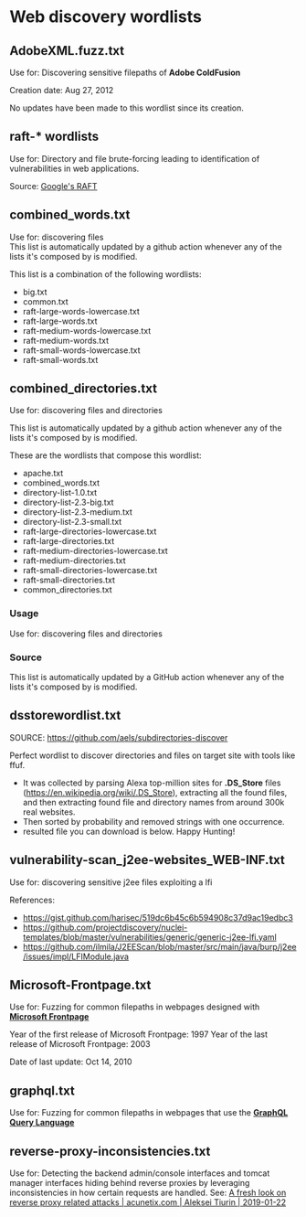 # Web discovery wordlists

## AdobeXML.fuzz.txt
Use for: Discovering sensitive filepaths of **Adobe ColdFusion**

Creation date: Aug 27, 2012

No updates have been made to this wordlist since its creation.


## raft-* wordlists
Use for: Directory and file brute-forcing leading to identification of vulnerabilities in web applications.

Source: [Google's RAFT](https://code.google.com/archive/p/raft/)


## combined_words.txt

Use for: discovering files    
This list is automatically updated by a github action whenever any of the lists it's composed by is modified.

This list is a combination of the following wordlists:

- big.txt
- common.txt
- raft-large-words-lowercase.txt
- raft-large-words.txt
- raft-medium-words-lowercase.txt
- raft-medium-words.txt
- raft-small-words-lowercase.txt
- raft-small-words.txt


## combined_directories.txt

Use for: discovering files and directories

This list is automatically updated by a github action whenever any of the lists it's composed by is modified.

These are the wordlists that compose this wordlist:
- apache.txt
- combined_words.txt
- directory-list-1.0.txt
- directory-list-2.3-big.txt
- directory-list-2.3-medium.txt
- directory-list-2.3-small.txt
- raft-large-directories-lowercase.txt
- raft-large-directories.txt
- raft-medium-directories-lowercase.txt
- raft-medium-directories.txt
- raft-small-directories-lowercase.txt
- raft-small-directories.txt
- common_directories.txt

### Usage
Use for: discovering files and directories

### Source
This list is automatically updated by a GitHub action whenever any of the lists it's composed by is modified.

## dsstorewordlist.txt

SOURCE: https://github.com/aels/subdirectories-discover

Perfect wordlist to discover directories and files on target site with tools like ffuf.
- It was collected by parsing Alexa top-million sites for **.DS_Store** files (https://en.wikipedia.org/wiki/.DS_Store), extracting all the found files, and then extracting found file and directory names from around 300k real websites.
- Then sorted by probability and removed strings with one occurrence.
- resulted file you can download is below. Happy Hunting!


## vulnerability-scan_j2ee-websites_WEB-INF.txt
Use for: discovering sensitive j2ee files exploiting a lfi

References: 
    
- https://gist.github.com/harisec/519dc6b45c6b594908c37d9ac19edbc3
- https://github.com/projectdiscovery/nuclei-templates/blob/master/vulnerabilities/generic/generic-j2ee-lfi.yaml
- https://github.com/ilmila/J2EEScan/blob/master/src/main/java/burp/j2ee/issues/impl/LFIModule.java


## Microsoft-Frontpage.txt
Use for: Fuzzing for common filepaths in webpages designed with **[Microsoft Frontpage](https://en.wikipedia.org/wiki/Microsoft_FrontPage)**

Year of the first release of Microsoft Frontpage: 1997
Year of the last release of Microsoft Frontpage: 2003

Date of last update: Oct 14, 2010

## graphql.txt
Use for: Fuzzing for common filepaths in webpages that use the **[GraphQL Query Language](https://graphql.org/)**

## reverse-proxy-inconsistencies.txt
Use for: Detecting the backend admin/console interfaces and tomcat manager interfaces hiding behind reverse proxies by leveraging inconsistencies in how certain requests are handled.
See: [A fresh look on reverse proxy related attacks | acunetix.com | Aleksei Tiurin | 2019-01-22](https://www.acunetix.com/blog/articles/a-fresh-look-on-reverse-proxy-related-attacks/)